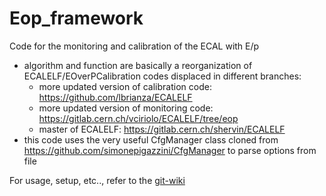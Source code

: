 # Eop_framework 
Code for the monitoring and calibration of the ECAL with E/p    
 - algorithm and function are basically a reorganization of ECALELF/EOverPCalibration codes displaced in different branches:      
    - more updated version of calibration code: https://github.com/lbrianza/ECALELF      
    - more updated version of monitoring code:  https://gitlab.cern.ch/vciriolo/ECALELF/tree/eop      
    - master of ECALELF:                        https://gitlab.cern.ch/shervin/ECALELF      
 - this code uses the very useful CfgManager class cloned from https://github.com/simonepigazzini/CfgManager to parse options from file 

For usage, setup, etc.., refer to the [git-wiki](https://github.com/fabio-mon/Eop_framework/wiki)